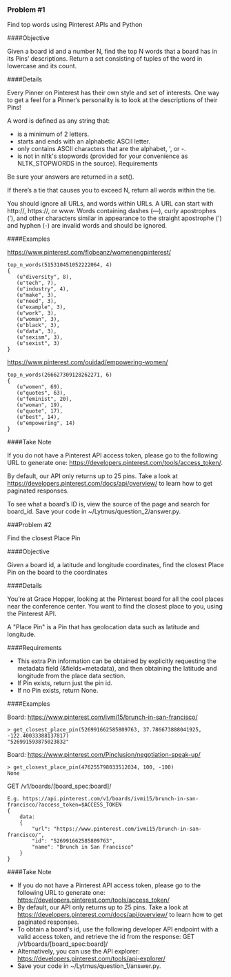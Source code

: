 ### Problem #1

Find top words using Pinterest APIs and Python

####Objective

Given a board id and a number N, find the top N words that a board has in its Pins’ descriptions. Return a set consisting of tuples of the word in lowercase and its count.

####Details

Every Pinner on Pinterest has their own style and set of interests. One way to get a feel for a Pinner’s personality is to look at the descriptions of their Pins!

A word is defined as any string that:

- is a minimum of 2 letters.
- starts and ends with an alphabetic ASCII letter.
- only contains ASCII characters that are the alphabet, ', or -.
- is not in nltk's stopwords (provided for your convenience as NLTK_STOPWORDS in the source).
Requirements

Be sure your answers are returned in a set().

If there’s a tie that causes you to exceed N, return all words within the tie.

You should ignore all URLs, and words within URLs. A URL can start with http://, https://, or www.
Words containing dashes (—), curly apostrophes (’), and other characters similar in appearance to the straight apostrophe (') and hyphen (-) are invalid words and should be ignored.

####Examples

https://www.pinterest.com/flobeanz/womenengpinterest/

```
top_n_words(515310451052222064, 4)
{
   (u"diversity", 8),
   (u"tech", 7),
   (u"industry", 4),
   (u"make", 3),
   (u"need", 3),
   (u"example", 3),
   (u"work", 3),
   (u"woman", 3),
   (u"black", 3),
   (u"data", 3),
   (u"sexism", 3),
   (u"sexist", 3)
}
```

https://www.pinterest.com/ouidad/empowering-women/

```
top_n_words(266627309128262271, 6)
{
   (u"women", 69),
   (u"quotes", 63),
   (u"feminist", 20),
   (u"woman", 19),
   (u"quote", 17),
   (u"best", 14),
   (u"empowering", 14)
}
```

####Take Note

If you do not have a Pinterest API access token, please go to the following URL to generate one: https://developers.pinterest.com/tools/access_token/.

By default, our API only returns up to 25 pins. Take a look at https://developers.pinterest.com/docs/api/overview/ to learn how to get paginated responses.

To see what a board’s ID is, view the source of the page and search for board_id.
Save your code in ~/Lytmus/question_2/answer.py.

###Problem #2

Find the closest Place Pin

####Objective

Given a board id, a latitude and longitude coordinates, find the closest Place Pin on the board to the coordinates

####Details

You’re at Grace Hopper, looking at the Pinterest board for all the cool places near the conference center. You want to find the closest place to you, using the Pinterest API.

A "Place Pin" is a Pin that has geolocation data such as latitude and longitude.

####Requirements

- This extra Pin information can be obtained by explicitly requesting the metadata field (&fields=metadata), and then obtaining the latitude and longitude from the place data section.
- If Pin exists, return just the pin id.
- If no Pin exists, return None.

####Examples

Board: https://www.pinterest.com/ivmi15/brunch-in-san-francisco/

```
> get_closest_place_pin(526991662585809763, 37.786673888041925, -122.40033388137817)
"526991593875023832"
```

Board: https://www.pinterest.com/Pinclusion/negotiation-speak-up/

```
> get_closest_place_pin(476255798033512034, 100, -100)
None
```

GET /v1/boards/[board_spec:board]/

```
E.g. https://api.pinterest.com/v1/boards/ivmi15/brunch-in-san-francisco/?access_token=$ACCESS_TOKEN
{
    data:
    {
        "url": "https://www.pinterest.com/ivmi15/brunch-in-san-francisco/",
        "id": "526991662585809763",
        "name": "Brunch in San Francisco"
    }
}
```

####Take Note

- If you do not have a Pinterest API access token, please go to the following URL to generate one: https://developers.pinterest.com/tools/access_token/
- By default, our API only returns up to 25 pins. Take a look at https://developers.pinterest.com/docs/api/overview/ to learn how to get paginated responses.
- To obtain a board's id, use the following developer API endpoint with a valid access token, and retrieve the id from the response: GET /v1/boards/[board_spec:board]/
- Alternatively, you can use the API explorer: https://developers.pinterest.com/tools/api-explorer/
- Save your code in ~/Lytmus/question_1/answer.py.